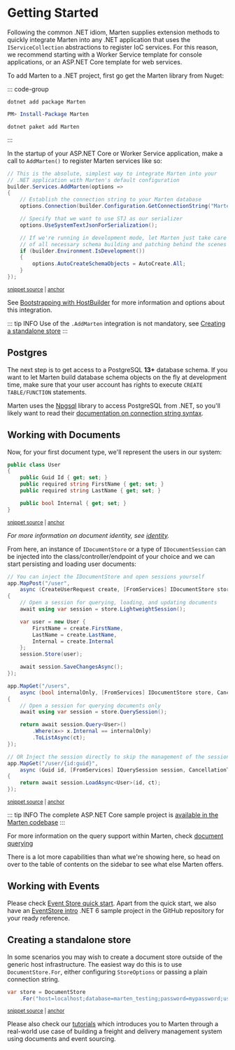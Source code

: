 # Getting Started

Following the common .NET idiom, Marten supplies extension methods to quickly integrate Marten into any .NET application that uses the `IServiceCollection` abstractions to register IoC services. 
For this reason, we recommend starting with a Worker Service template for console applications, or an ASP.NET Core template for web services.

To add Marten to a .NET project, first go get the Marten library from Nuget:

::: code-group

```shell [.NET CLI]
dotnet add package Marten
```

```powershell [Powershell]
PM> Install-Package Marten
```

```shell [Paket]
dotnet paket add Marten
```

:::

In the startup of your ASP&#46;NET Core or Worker Service application, make a call to `AddMarten()` to register Marten services like so:

<!-- snippet: sample_StartupConfigureServices -->
<a id='snippet-sample_startupconfigureservices'></a>
```cs
// This is the absolute, simplest way to integrate Marten into your
// .NET application with Marten's default configuration
builder.Services.AddMarten(options =>
{
    // Establish the connection string to your Marten database
    options.Connection(builder.Configuration.GetConnectionString("Marten")!);

    // Specify that we want to use STJ as our serializer
    options.UseSystemTextJsonForSerialization();

    // If we're running in development mode, let Marten just take care
    // of all necessary schema building and patching behind the scenes
    if (builder.Environment.IsDevelopment())
    {
        options.AutoCreateSchemaObjects = AutoCreate.All;
    }
});
```
<sup><a href='https://github.com/JasperFx/marten/blob/master/src/AspNetCoreWithMarten/Program.cs#L16-L34' title='Snippet source file'>snippet source</a> | <a href='#snippet-sample_startupconfigureservices' title='Start of snippet'>anchor</a></sup>
<!-- endSnippet -->

See [Bootstrapping with HostBuilder](/configuration/hostbuilder) for more information and options about this integration.

::: tip INFO
Use of the `.AddMarten` integration is not mandatory, see [Creating a standalone store](#creating-a-standalone-store)
:::

## Postgres

The next step is to get access to a PostgreSQL **13+** database schema. If you want to let Marten build database schema objects on the fly at development time,
make sure that your user account has rights to execute `CREATE TABLE/FUNCTION` statements.

Marten uses the [Npgsql](http://www.npgsql.org) library to access PostgreSQL from .NET, so you'll likely want to read their [documentation on connection string syntax](http://www.npgsql.org/doc/connection-string-parameters.html).

## Working with Documents

Now, for your first document type, we'll represent the users in our system:

<!-- snippet: sample_GettingStartedUser -->
<a id='snippet-sample_gettingstarteduser'></a>
```cs
public class User
{
    public Guid Id { get; set; }
    public required string FirstName { get; set; }
    public required string LastName { get; set; }

    public bool Internal { get; set; }
}
```
<sup><a href='https://github.com/JasperFx/marten/blob/master/src/AspNetCoreWithMarten/User.cs#L3-L12' title='Snippet source file'>snippet source</a> | <a href='#snippet-sample_gettingstarteduser' title='Start of snippet'>anchor</a></sup>
<!-- endSnippet -->

*For more information on document identity, see [identity](/documents/identity).*

From here, an instance of `IDocumentStore` or a type of `IDocumentSession` can be injected into the class/controller/endpoint of your choice and we can start persisting and loading user documents:

<!-- snippet: sample_UserEndpoints -->
<a id='snippet-sample_userendpoints'></a>
```cs
// You can inject the IDocumentStore and open sessions yourself
app.MapPost("/user",
    async (CreateUserRequest create, [FromServices] IDocumentStore store) =>
{
    // Open a session for querying, loading, and updating documents
    await using var session = store.LightweightSession();

    var user = new User {
        FirstName = create.FirstName,
        LastName = create.LastName,
        Internal = create.Internal
    };
    session.Store(user);

    await session.SaveChangesAsync();
});

app.MapGet("/users",
    async (bool internalOnly, [FromServices] IDocumentStore store, CancellationToken ct) =>
{
    // Open a session for querying documents only
    await using var session = store.QuerySession();

    return await session.Query<User>()
        .Where(x=> x.Internal == internalOnly)
        .ToListAsync(ct);
});

// OR Inject the session directly to skip the management of the session lifetime
app.MapGet("/user/{id:guid}",
    async (Guid id, [FromServices] IQuerySession session, CancellationToken ct) =>
{
    return await session.LoadAsync<User>(id, ct);
});
```
<sup><a href='https://github.com/JasperFx/marten/blob/master/src/AspNetCoreWithMarten/Program.cs#L45-L80' title='Snippet source file'>snippet source</a> | <a href='#snippet-sample_userendpoints' title='Start of snippet'>anchor</a></sup>
<!-- endSnippet -->

::: tip INFO
The complete ASP<span/>.NET Core sample project is [available in the Marten codebase](https://github.com/JasperFx/marten/tree/master/src/AspNetCoreWithMarten)
:::

For more information on the query support within Marten, check [document querying](/documents/querying/)

There is a lot more capabilities than what we're showing here, so head on over to the table of contents on the sidebar to see what else Marten offers.

## Working with Events

Please check [Event Store quick start](/events/quickstart.md). Apart from the quick start, we also have an [EventStore intro](https://github.com/JasperFx/marten/blob/master/src/samples/EventSourcingIntro) .NET 6 sample project in the GitHub repository for your ready reference.

## Creating a standalone store

In some scenarios you may wish to create a document store outside of the generic host infrastructure. The easiest way do this is to use `DocumentStore.For`, either configuring `StoreOptions` or passing a plain connection string.

<!-- snippet: sample_start_a_store -->
<a id='snippet-sample_start_a_store'></a>
```cs
var store = DocumentStore
    .For("host=localhost;database=marten_testing;password=mypassword;username=someuser");
```
<sup><a href='https://github.com/JasperFx/marten/blob/master/src/Marten.Testing/Examples/ConfiguringDocumentStore.cs#L35-L38' title='Snippet source file'>snippet source</a> | <a href='#snippet-sample_start_a_store' title='Start of snippet'>anchor</a></sup>
<!-- endSnippet -->

Please also check our [tutorials](/tutorials/) which introduces you to Marten through a real-world use case of building a freight and delivery management system using documents and event sourcing.
